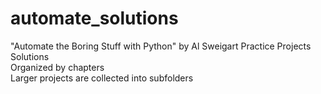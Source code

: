 # automate_solutions  
"Automate the Boring Stuff with Python" by Al Sweigart Practice Projects Solutions\
Organized by chapters\
Larger projects are collected into subfolders
